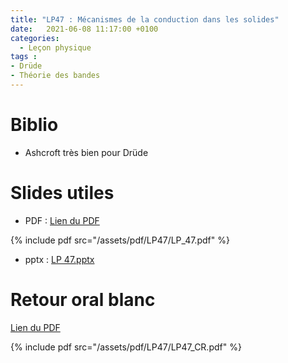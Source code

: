 ```yaml
---
title: "LP47 : Mécanismes de la conduction dans les solides"
date:   2021-06-08 11:17:00 +0100
categories:
  - Leçon physique
tags : 
- Drüde
- Théorie des bandes
---
```


# Biblio
- Ashcroft très bien pour Drüde

# Slides utiles
- PDF : [Lien du PDF](/assets/pdf/LP47/LP_47.pdf)

{% include pdf src="/assets/pdf/LP47/LP_47.pdf" %}

- pptx : [LP 47.pptx](https://github.com/aure00/aure00.github.io/files/6654249/LP.47.pptx)

# Retour oral blanc

[Lien du PDF](/assets/pdf/LP47/LP47_CR.pdf)

{% include pdf src="/assets/pdf/LP47/LP47_CR.pdf" %}
